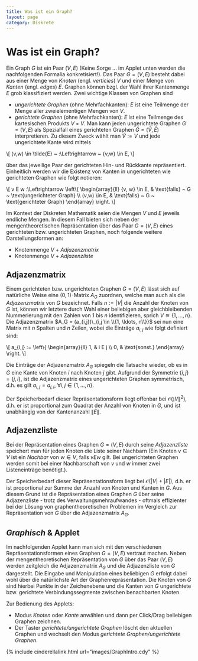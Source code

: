 ```yaml
---
title: Was ist ein Graph?
layout: page
category: Diskrete
---
```


# Was ist ein Graph?
Ein Graph $G$ ist ein Paar $(V,E)$ (Keine Sorge ... im Applet unten werden die nachfolgenden Formalia konkretisiert!).
Das Paar $G = (V,E)$ besteht dabei aus einer Menge von _Knoten_ (engl. _verticies_) $V$ und einer Menge von _Kanten_ (engl. _edges_) $E$.
Graphen können bzgl. der Wahl ihrer Kantenmenge $E$ grob klassifiziert werden. Zwei wichtige Klassen von Graphen sind
   * _ungerichtete Graphen_ (ohne Mehrfachkanten): $E$ ist eine Teilmenge der Menge aller zweielementigen Mengen von $V$.
   * _gerichtete Graphen_ (ohne Mehrfachkanten): $E$ ist eine Teilmenge des kartesischen Produkts $V \times V$.
Man kann jeden ungerichtete Graphen $G = (V,E)$ als Spezialfall eines gerichteten Graphen $\tilde{G} = (\tilde{V},\tilde{E})$ interpretieren. Zu diesem Zweck wählt man
$\tilde{V} := V$ und jede ungerichtete Kante wird mittels

\\[
  (v,w) \in \tilde{E} ~ :\Leftrightarrow ~ \{v,w\} \in E,
\\]

über das jeweilige Paar der gerichteten Hin- und Rückkante repräsentiert. Einheitlich werden wir die Existenz von Kanten in ungerichteten wie gerichteten Graphen wie folgt notieren:

\\[
  v E w :\Leftrightarrow \left\\{ \begin{array}{ll} \{v, w\} \in E, & \text{falls} ~  G ~ \text{ungerichteter Graph} \\\\ (v,w) \in E, & \text{falls} ~  G ~ \text{gerichteter Graph} \end{array} \right.
\\]

Im Kontext der Diskreten Mathematik seien die Mengen $V$ und $E$ jeweils endliche Mengen.
In diesem Fall bieten sich neben der mengentheoretischen Repräsentation über das Paar $G = (V,E)$ eines gerichteten bzw. ungerichteten Graphen,
noch folgende weitere Darstellungsformen an:
   * Knotenmenge $V$ + _Adjazenzmatrix_
   * Knotenmenge $V$ + _Adjazenzliste_

## Adjazenzmatrix
Einem gerichteten bzw. ungerichteten Graphen $G = (V,E)$ lässt sich auf natürliche Weise eine $(0,1)$-Matrix $A_G$ zuordnen, welche man auch als die _Adjazenzmatrix_ von $G$ bezeichnet.
Falls $n := |V|$ die Anzahl der Knoten von $G$ ist, können wir letztere durch Wahl einer beliebigen aber gleichbleibenden
Nummerierung mit den Zahlen von $1$ bis $n$ identifizieren, sprich $V \cong \{1, \ldots, n\}$. Die Adjazenzmatrix $A_G = (a_{i,j})\_{i,j \in \\{1, \ldots, n\\}}$ sei nun eine Matrix mit $n$ Spalten und
$n$ Zeilen, wobei die Einträge $a_{i,j}$ wie folgt definiert sind:

\\[
  a_{i,j} := \left\\{ \begin{array}{ll} 1, & i E j \\\\ 0, & \text{sonst.} \end{array} \right.
\\]

Die Einträge der Adjazenzmatrix $A_G$ spiegeln die Tatsache wieder, ob es in $G$ eine Kante von Knoten $i$ nach Knoten $j$ gibt. Aufgrund der Symmetrie $\{i,j\} = \{j,i\}$, ist die
Adjazenzmatrix eines ungerichteten Graphen symmetrisch, d.h. es gilt $a_{i,j} = a_{j,i}, ~ \forall i,j \in \{1, \ldots, n\}$.

Der Speicherbedarf dieser Repräsentationsform liegt offenbar bei $\mathcal{O}(\|V\|^2)$, d.h. er ist proportional zum Quadrat der Anzahl von Knoten in $G$, und ist unabhängig von der Kantenanzahl $\|E\|$.

## Adjazenzliste
Bei der Repräsentation eines Graphen $G = (V,E)$ durch seine _Adjazenzliste_ speichert man für jeden Knoten die Liste seiner Nachbarn (Ein Knoten $v \in V$ ist ein _Nachbar_ von $w \in V$, falls $v E w$ gilt. Bei ungerichteten Graphen werden somit bei einer Nachbarschaft von $v$ und $w$ immer zwei Listeneinträge benötigt.).

Der Speicherbedarf dieser Repräsentationsform liegt bei $\mathcal{O}(|V| + |E|)$, d.h. er ist proportional zur Summe der Anzahl von Knoten und Kanten in $G$. Aus diesem Grund ist die Repräsentation
eines Graphen $G$ über seine Adjazenzliste - trotz des Verwaltungsmehraufwandes - oftmals effizienter bei der Lösung von graphentheoretischen Problemen im Vergleich zur Repräsentation von $G$
über die Adjazenzmatrix $A_G$.

## _Graphisch_ & Applet
Im nachfolgenden Applet kann man sich mit den verschiedenen Repräsentationsformen eines Graphen $G = (V,E)$ vertraut machen. Neben der mengentheoretischen Repräsentation von $G$ über das
Paar $(V,E)$ werden zeitgleich die Adjazenzmatrix $A_G$ und die Adjazenzliste von $G$ dargestellt. Die Eingabe und Manipulation eines beliebigen $G$ erfolgt dabei wohl über die natürlichste
Art der Graphenrepräsentation. Die Knoten von $G$ sind hierbei Punkte in der Zeichenebene und die Kanten von $G$ ungerichtete bzw. gerichtete Verbindungssegmente zwischen benachbarten Knoten.


Zur Bedienung des Applets:
   * Modus _Knoten_ oder _Kante_ anwählen und dann per Click/Drag beliebigen Graphen zeichnen.
   * Der Taster _gerichtete/ungerichtete Graphen_ löscht den aktuellen Graphen und wechselt den Modus _gerichtete Graphen/ungerichtete Graphen_.

{% include cinderellalink.html url="images/GraphIntro.cdy" %}
